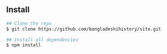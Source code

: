 ## Install

```sh
## Clone the repo
$ git clone https://github.com/bangladeshihistory/site.git

## Install all dependencies
$ npm install
```
